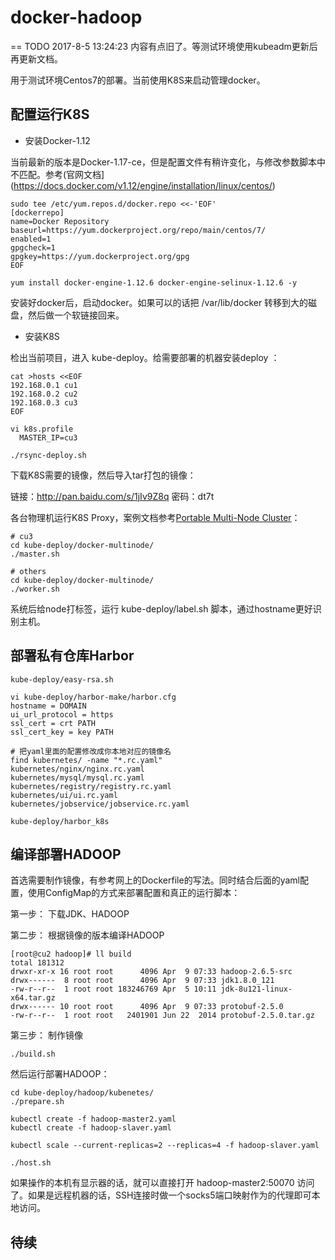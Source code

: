# docker-hadoop

== TODO 2017-8-5 13:24:23 内容有点旧了。等测试环境使用kubeadm更新后再更新文档。

用于测试环境Centos7的部署。当前使用K8S来启动管理docker。

## 配置运行K8S

* 安装Docker-1.12

当前最新的版本是Docker-1.17-ce，但是配置文件有稍许变化，与修改参数脚本中不匹配。参考(官网文档](https://docs.docker.com/v1.12/engine/installation/linux/centos/)

```
sudo tee /etc/yum.repos.d/docker.repo <<-'EOF'
[dockerrepo]
name=Docker Repository
baseurl=https://yum.dockerproject.org/repo/main/centos/7/
enabled=1
gpgcheck=1
gpgkey=https://yum.dockerproject.org/gpg
EOF

yum install docker-engine-1.12.6 docker-engine-selinux-1.12.6 -y
```

安装好docker后，启动docker。如果可以的话把 /var/lib/docker 转移到大的磁盘，然后做一个软链接回来。

* 安装K8S

检出当前项目，进入 kube-deploy。给需要部署的机器安装deploy ：

```
cat >hosts <<EOF
192.168.0.1 cu1
192.168.0.2 cu2
192.168.0.3 cu3
EOF

vi k8s.profile
  MASTER_IP=cu3

./rsync-deploy.sh
```

下载K8S需要的镜像，然后导入tar打包的镜像：

链接：http://pan.baidu.com/s/1jIv9Z8q 密码：dt7t

各台物理机运行K8S Proxy，案例文档参考[Portable Multi-Node Cluster](https://kubernetes.io/docs/getting-started-guides/docker-multinode/)：

```
# cu3
cd kube-deploy/docker-multinode/
./master.sh

# others
cd kube-deploy/docker-multinode/
./worker.sh
```

系统后给node打标签，运行 kube-deploy/label.sh 脚本，通过hostname更好识别主机。

## 部署私有仓库Harbor

```
kube-deploy/easy-rsa.sh 

vi kube-deploy/harbor-make/harbor.cfg
hostname = DOMAIN
ui_url_protocol = https
ssl_cert = crt PATH
ssl_cert_key = key PATH

# 把yaml里面的配置修改成你本地对应的镜像名
find kubernetes/ -name "*.rc.yaml" 
kubernetes/nginx/nginx.rc.yaml
kubernetes/mysql/mysql.rc.yaml
kubernetes/registry/registry.rc.yaml
kubernetes/ui/ui.rc.yaml
kubernetes/jobservice/jobservice.rc.yaml

kube-deploy/harbor_k8s
```

## 编译部署HADOOP

首选需要制作镜像，有参考网上的Dockerfile的写法。同时结合后面的yaml配置，使用ConfigMap的方式来部署配置和真正的运行脚本：

第一步： 下载JDK、HADOOP

第二步： 根据镜像的版本编译HADOOP

```
[root@cu2 hadoop]# ll build
total 181312
drwxr-xr-x 16 root root      4096 Apr  9 07:33 hadoop-2.6.5-src
drwx------  8 root root      4096 Apr  9 07:33 jdk1.8.0_121
-rw-r--r--  1 root root 183246769 Apr  5 10:11 jdk-8u121-linux-x64.tar.gz
drwx------ 10 root root      4096 Apr  9 07:33 protobuf-2.5.0
-rw-r--r--  1 root root   2401901 Jun 22  2014 protobuf-2.5.0.tar.gz
```

第三步： 制作镜像

```
./build.sh
```

然后运行部署HADOOP：

```
cd kube-deploy/hadoop/kubenetes/
./prepare.sh

kubectl create -f hadoop-master2.yaml
kubectl create -f hadoop-slaver.yaml 

kubectl scale --current-replicas=2 --replicas=4 -f hadoop-slaver.yaml 

./host.sh
```

如果操作的本机有显示器的话，就可以直接打开 hadoop-master2:50070 访问了。如果是远程机器的话，SSH连接时做一个socks5端口映射作为的代理即可本地访问。


## 待续
